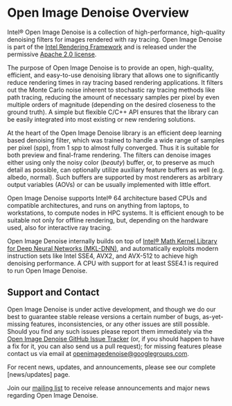 Open Image Denoise Overview
===========================

Intel® Open Image Denoise is a collection of high-performance,
high-quality denoising filters for images rendered with ray tracing.
Open Image Denoise is part of the
[Intel Rendering Framework](https://software.intel.com/en-us/rendering-framework)
and is released under the permissive
[Apache 2.0 license](http://www.apache.org/licenses/LICENSE-2.0).

The purpose of Open Image Denoise is to provide an open, high-quality,
efficient, and easy-to-use denoising library that allows one to significantly
reduce rendering times in ray tracing based rendering applications. It filters
out the Monte Carlo noise inherent to stochastic ray tracing methods like path
tracing, reducing the amount of necessary samples per pixel by even multiple
orders of magnitude (depending on the desired closeness to the ground truth).
A simple but flexible C/C++ API ensures that the library can be easily
integrated into most existing or new rendering solutions.

At the heart of the Open Image Denoise library is an efficient deep learning
based denoising filter, which was trained to handle a wide range of samples per
pixel (spp), from 1 spp to almost fully converged. Thus it is suitable for both
preview and final-frame rendering. The filters can denoise images either using
only the noisy color (*beauty*) buffer, or, to preserve as much detail as
possible, can optionally utilize auxiliary feature buffers as well (e.g.
albedo, normal). Such buffers are supported by most renderers as arbitrary
output variables (AOVs) or can be usually implemented with little effort.

Open Image Denoise supports Intel® 64 architecture based CPUs and compatible
architectures, and runs on anything from laptops, to workstations, to compute
nodes in HPC systems. It is efficient enough to be suitable not only for
offline rendering, but, depending on the hardware used, also for interactive
ray tracing.

Open Image Denoise internally builds on top of
[Intel® Math Kernel Library for Deep Neural Networks (MKL-DNN)](https://github.com/intel/mkl-dnn),
and automatically exploits modern instruction sets like Intel SSE4, AVX2, and
AVX-512 to achieve high denoising performance. A CPU with support for at least
SSE4.1 is required to run Open Image Denoise.


Support and Contact
-------------------

Open Image Denoise is under active development, and though we do our best to
guarantee stable release versions a certain number of bugs, as-yet-missing
features, inconsistencies, or any other issues are still possible. Should you
find any such issues please report them immediately via the
[Open Image Denoise GitHub Issue Tracker](https://github.com/OpenImageDenoise/oidn/issues)
(or, if you should happen to have a fix for it, you can also send us a pull
request); for missing features please contact us via email at
<openimagedenoise@googlegroups.com>.

For recent news, updates, and announcements, please see our complete
[news/updates] page.

Join our [mailing list](https://groups.google.com/d/forum/openimagedenoise/) to
receive release announcements and major news regarding Open Image Denoise.

